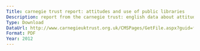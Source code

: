 ```yaml
---
Title: carnegie trust report: attitudes and use of public libraries
Description: report from the carnegie trust: english data about attitudes to and use of public libraries. 
Type: Download
DataUrl: http://www.carnegieuktrust.org.uk/CMSPages/GetFile.aspx?guid=f368e6c5-122f-4cf7-909e-9bac6978ea78
Format: PDF
Year: 2012
---
```

